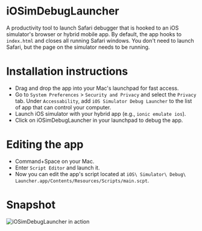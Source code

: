 # iOSimDebugLauncher

A productivity tool to launch Safari debugger that is hooked to an iOS simulator's browser or hybrid mobile app. By default, the app hooks to `index.html` and closes all running Safari windows. You don't need to launch Safari, but the page on the simulator needs to be running.

# Installation instructions

- Drag and drop the app into your Mac's launchpad for fast access.
- Go to `System Preferences` > `Security and Privacy` and select the `Privacy` tab. Under `Accessability`, add `iOS Simulator Debug Launcher` to the list of app that can control your computer.
- Launch iOS simulator with your hybrid app (e.g., `ionic emulate ios`).
- Click on iOSimDebugLauncher in your launchpad to debug the app.

# Editing the app

- Command+Space on your Mac.
- Enter `Script Editor` and launch it.
- Now you can edit the app's script located at `iOS\ Simulator\ Debug\ Launcher.app/Contents/Resources/Scripts/main.scpt`.

# Snapshot

![iOSimDebugLauncher in action](https://github.hootops.com/Labs/dev-tools/blob/master/apps/iOSimDebugLauncher/iOSimDebugLauncher.jpg)
